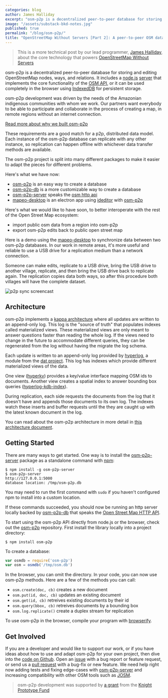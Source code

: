 ```yaml
---
categories: blog
author: James Halliday
excerpt: "osm-p2p is a decentralized peer-to-peer database for storing and editing OpenStreetMap nodes, ways, and relations. Learn about how it works and how to create your own OSM database and synchronize with other peers offline."
image: "/assets/substack-bkd-notes.jpg"
published: true
permalink: "/blog/osm-p2p/"
title: "OpenStreetMap Without Servers [Part 2]: A peer-to-peer OSM database"
---
```

> This is a more technical post by our lead programmer, [James Halliday][23], about the core technology that powers [OpenStreetMap Without Servers][16]

osm-p2p is a decentralized peer-to-peer database for storing and editing OpenStreetMap nodes, ways, and relations. It includes a [node.js][15] [server][7] that implements the core functionality of the [OSM API][1], or it can be used completely in the browser using [IndexedDB][11] for persistent storage.

osm-p2p development was driven by the needs of the Amazonian indigenous communities with whom we work. Our partners want everybody to be able to participate and collaborate in the process of creating a map, in remote regions without an internet connection.

[Read more about why we built osm-p2p][16]

These requirements are a good match for a p2p, distributed data model. Each
instance of the osm-p2p database can replicate with any other instance, so
replication can happen offline with whichever data transfer methods are
available.

The osm-p2p project is split into many different packages to make it easier to
adapt the pieces for different problems.

Here's what we have now:

* [osm-p2p][5] is an easy way to create a database
* [osm-p2p-db][6] is a more customizable way to create a database
* [osm-p2p-server][7] speaks the [osm http api][1]
* [mapeo-desktop][8] is an electron app using [ideditor][10] with [osm-p2p][5]

Here's what we would like to have soon, to better interoperate with the rest of
the Open Street Map ecosystem:

* import public osm data from a region into osm-p2p
* export osm-p2p edits back to public open street map

Here is a demo using the [mapeo-desktop][8] to synchronize data between two
osm-p2p databases. In our work in remote areas, it's more useful and reliable to
use a USB drive for a replication medium than a network connection.

Someone can make edits, replicate to a USB drive, bring the USB drive to another
village, replicate, and then bring the USB drive back to replicate again. The
replication copies data both ways, so after this procedure both villages will
have the complete dataset.

<div class="full-width">
<img alt="p2p sync screencast" src="https://images.digital-democracy.org/assets/osm-p2p-sync-screencast.gif">
</div>

## Architecture

osm-p2p implements a [kappa architecture][9] where all updates are written to an
append-only log. This log is the "source of truth" that populates indexes called
materialized views. These materialized views are only meant to answer questions
faster than reading the whole log. If the views need to change in the future to
accommodate different queries, they can be regenerated from the log without
having the migrate the log schema.

Each update is written to an append-only log provided by [hyperlog][2], a module
 from the [dat project][22]. This log has indexes which provide different materialized views of the data.

One view ([hyperkv][3]) provides a key/value interface mapping OSM ids to
documents. Another view creates a spatial index to answer bounding box queries
([hyperlog-kdb-index][4]).

During replication, each side requests the documents from the log that it
doesn't have and appends those documents to its own log. The indexes watch these
inserts and buffer requests until the they are caught up with the latest known
document in the log.

You can read about the osm-p2p architecture in more detail in
[this architecture document][12].

## Getting Started

There are many ways to get started. One way is to install the
[osm-p2p-server][7] package as a standalone command with [npm][13]:

```
$ npm install -g osm-p2p-server
$ osm-p2p-server
http://127.0.0.1:5000
database location: /tmp/osm-p2p.db
```

You may need to run the first command with `sudo` if you haven't configured npm
to install into a custom location.

If these commands succeeded, you should now be running an http server locally
backed by [osm-p2p-db][6] that speaks the [Open Street Map HTTP API][1].

To start using the osm-p2p API directly from node.js or the browser, check out
the [osm-p2p][5] repository. First install the library locally into a project
directory:

```
$ npm install osm-p2p
```

To create a database:

``` js
var osmdb = require('osm-p2p')
var osm = osmdb('/tmp/osm.db')
```

In the browser, you can omit the directory. In your code, you can now use
osm-p2p methods. Here are a few of the methods you can call:

* `osm.create(doc, cb)` creates a new document
* `osm.put(id, doc, cb)` updates an existing document
* `osm.get(id, cb)` retreives existing documents by their id
* `osm.query(bbox, cb)` retreives documents by a bounding box
* `osm.log.replicate()` create a duplex stream for replication

To use osm-p2p in the browser, compile your program with [browserify][14].

## Get Involved

If you are a developer and would like to support our work, or if you have ideas about how to use and adapt osm-p2p for your own project, then dive into the [code on Github][6]. Open an [issue][19] with a bug report or feature request, or send us a [pull request][20] with a bug-fix or new feature. We need help right now adding tests and fixing edge-cases with [osm-p2p-server][7] and increasing compatibility with other OSM tools such as [JOSM][21].

> osm-p2p development was supported by [a grant][17] from the [Knight Prototype Fund][18]

[1]: https://wiki.openstreetmap.org/wiki/API_v0.6
[2]: https://npmjs.com/package/hyperlog
[3]: https://npmjs.com/package/hyperkv
[4]: https://npmjs.com/package/hyperlog-kdb-index
[5]: https://github.com/digidem/osm-p2p
[6]: https://github.com/digidem/osm-p2p-db
[7]: https://github.com/digidem/osm-p2p-server
[8]: https://github.com/digidem/mapeo-desktop
[9]: http://milinda.pathirage.org/kappa-architecture.com/
[10]: http://ideditor.com/
[11]: https://developer.mozilla.org/en-US/docs/Web/API/IndexedDB_API
[12]: https://github.com/digidem/osm-p2p-db/blob/master/doc/architecture.markdown
[13]: https://npmjs.com
[14]: http://browserify.org
[15]: https://nodejs.org
[16]: /blog/openstreetmap-without-servers/
[17]: /blog/open-maps-for-everyone/
[18]: http://www.knightfoundation.org/funding-initiatives/knight-prototype-fund/
[19]: https://github.com/digidem/osm-p2p-db/issues
[20]: https://github.com/digidem/osm-p2p-db/pulls
[21]: https://josm.openstreetmap.de
[22]: http://dat-data.com/
[23]: /team/substack/
